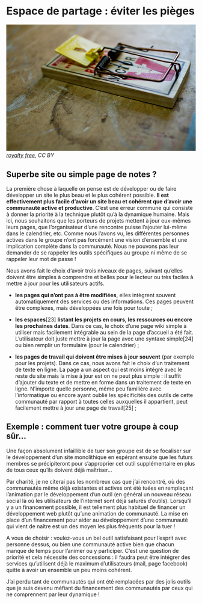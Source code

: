 # Espace de partage : éviter les pièges

![piege](https://github.com/coop-group/animer_communaute_1h_semaine/blob/master/media/piege.jpg)
*[royalty free](https://www.flickr.com/photos/99783447@N07/), CC BY*

## Superbe site ou simple page de notes ?

La première chose à laquelle on pense est de développer ou de faire développer un site le plus beau et le plus cohérent possible. **Il est effectivement plus facile d’avoir un site beau et cohérent que d’avoir une communauté active et productive**. C’est une erreur commune qui consiste à donner la priorité à la technique plutôt qu’à la dynamique humaine. Mais ici, nous souhaitons que les porteurs de projets mettent à jour eux-mêmes leurs pages, que l’organisateur d’une rencontre puisse l’ajouter lui-même dans le calendrier, etc. Comme nous l’avons vu, les différentes personnes actives dans le groupe n’ont pas forcément une vision d’ensemble et une implication complète dans la communauté. Nous ne pouvons pas leur demander de se rappeler les outils spécifiques au groupe ni même de se rappeler leur mot de passe !

Nous avons fait le choix d‘avoir trois niveaux de pages, suivant qu’elles doivent être simples à comprendre et belles pour le lecteur ou très faciles à mettre à jour pour les utilisateurs actifs.

* **les pages qui n’ont pas à être modifiées**, elles intègrent souvent automatiquement des services ou des informations. Ces pages peuvent être complexes, mais développées une fois pour toute ;

* **les espaces**[23] **listant les projets en cours, les ressources ou encore les prochaines dates**. Dans ce cas, le choix d’une page wiki simple à utiliser mais facilement intégrable au sein de la page d’accueil a été fait. L’utilisateur doit juste mettre à jour la page avec une syntaxe simple[24] ou bien remplir un formulaire (pour le calendrier) ;

* **les pages de travail qui doivent être mises à jour souvent** (par exemple pour les projets). Dans ce cas, nous avons fait le choix d’un traitement de texte en ligne. La page a un aspect qui est moins intégré avec le reste du site mais la mise à jour est on ne peut plus simple : il suffit d’ajouter du texte et de mettre en forme dans un traitement de texte en ligne. N’importe quelle personne, même peu familière avec l’informatique ou encore ayant oublié les spécificités des outils de cette communauté par rapport à toutes celles auxquelles il appartient, peut facilement mettre à jour une page de travail[25] ;

## Exemple : comment tuer votre groupe à coup sûr…

Une façon absolument infaillible de tuer son groupe est de se focaliser sur le développement d’un site monolithique en espérant ensuite que les futurs membres se précipiteront pour s’approprier cet outil supplémentaire en plus de tous ceux qu’ils doivent déjà maîtriser…

Par charité, je ne citerai pas les nombreux cas que j’ai rencontré, où des communautés même déjà existantes et actives ont été tuées en remplaçant l’animation par le développement d’un outil (en général un nouveau réseau social là où les utilisateurs de l’internet sont déjà saturés d’outils). Lorsqu’il y a un financement possible, il est tellement plus habituel de financer un développement web plutôt qu’une animation de communauté. La mise en place d’un financement pour aider au développement d’une communauté qui vient de naître est un des moyen les plus fréquents pour la tuer !

A vous de choisir : voulez-vous un bel outil satisfaisant pour l’esprit avec personne dessus, ou bien une communauté active bien que chacun manque de temps pour l’animer ou y participer. C’est une question de priorité et cela nécessite des concessions : il faudra peut être intégrer des services qu’utilisent déjà le maximum d’utilisateurs (mail, page facebook) quitte à avoir un ensemble un peu moins cohérent.

J’ai perdu tant de communautés qui ont été remplacées par des jolis outils que je suis devenu méfiant du financement des communautés par ceux qui ne comprennent par leur dynamique !

